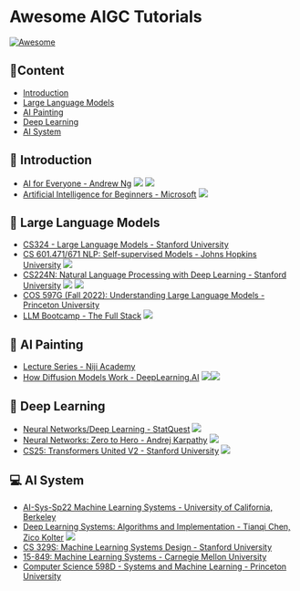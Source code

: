 # Awesome AIGC Tutorials
[![Awesome](https://camo.githubusercontent.com/64f8905651212a80869afbecbf0a9c52a5d1e70beab750dea40a994fa9a9f3c6/68747470733a2f2f617765736f6d652e72652f62616467652e737667)](https://github.com/luban-agi/awesome-aigc-tutorials) 

## 📜Content
- [Introduction](#-introduction)
- [Large Language Models](#-large-language-models)
- [AI Painting](#-ai-painting)
- [Deep Learning](#-deep-learning)
- [AI System](#-ai-system)

## 👋 Introduction
- [AI for Everyone - Andrew Ng](https://www.deeplearning.ai/courses/ai-for-everyone/) ![](https://img.shields.io/badge/Level-Easy-green) ![](https://img.shields.io/badge/video-blue)
- [Artificial Intelligence for Beginners - Microsoft](https://microsoft.github.io/AI-For-Beginners/) ![](https://img.shields.io/badge/Level-Medium-yellow)

## 💬 Large Language Models
- [CS324 - Large Language Models - Stanford University](https://stanford-cs324.github.io/winter2022/)
- [CS 601.471/671 NLP: Self-supervised Models - Johns Hopkins University](https://self-supervised.cs.jhu.edu/sp2023/index.html) ![](https://img.shields.io/badge/Level-Medium-yellow)
- [CS224N: Natural Language Processing with Deep Learning - Stanford University](https://web.stanford.edu/class/cs224n/) ![](https://img.shields.io/badge/video-blue) ![](https://img.shields.io/badge/Level-Medium-yellow
)
- [COS 597G (Fall 2022): Understanding Large Language Models - Princeton University](https://www.cs.princeton.edu/courses/archive/fall22/cos597G/)
- [LLM Bootcamp - The Full Stack](https://fullstackdeeplearning.com/llm-bootcamp/spring-2023/) ![](https://img.shields.io/badge/video-blue)

## 🎨 AI Painting
- [Lecture Series - Niji Academy](https://www.niji.academy/work/lecture)
- [How Diffusion Models Work - DeepLearning.AI](https://www.deeplearning.ai/short-courses/how-diffusion-models-work/) ![](https://img.shields.io/badge/video-blue)![](https://img.shields.io/badge/Level-Medium-yellow
)

## 🧠 Deep Learning
- [Neural Networks/Deep Learning - StatQuest](https://www.youtube.com/playlist?list=PLblh5JKOoLUIxGDQs4LFFD--41Vzf-ME1) ![](https://img.shields.io/badge/video-blue)
- [Neural Networks: Zero to Hero - Andrej Karpathy](https://karpathy.ai/zero-to-hero.html) ![](https://img.shields.io/badge/video-blue)
- [CS25: Transformers United V2 - Stanford University](https://web.stanford.edu/class/cs25/) ![](https://img.shields.io/badge/video-blue)

## 💻 AI System
- [AI-Sys-Sp22 Machine Learning Systems - University of California, Berkeley](https://ucbrise.github.io/cs294-ai-sys-sp22/)
- [Deep Learning Systems: Algorithms and Implementation - Tianqi Chen, Zico Kolter](https://dlsyscourse.org/) ![](https://img.shields.io/badge/video-blue)
- [CS 329S: Machine Learning Systems Design - Stanford University](https://stanford-cs329s.github.io/)
- [15-849: Machine Learning Systems - Carnegie Mellon University](https://www.cs.cmu.edu/~zhihaoj2/15-849/)
- [Computer Science 598D - Systems and Machine Learning - Princeton University](https://www.cs.princeton.edu/courses/archive/spring21/cos598D/general.html)
